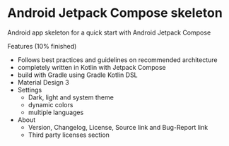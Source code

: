 # Android Jetpack Compose skeleton

Android app skeleton for a quick start with Android Jetpack Compose

Features (10% finished)
* Follows best practices and guidelines on recommended architecture
* completely written in Kotlin with Jetpack Compose
* build with Gradle using Gradle Kotlin DSL
* Material Design 3
* Settings
  * Dark, light and system theme
  * dynamic colors
  * multiple languages
* About
  * Version, Changelog, License, Source link and Bug-Report link
  * Third party licenses section